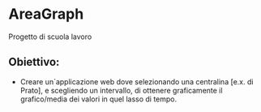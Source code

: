 # AreaGraph
Progetto di scuola lavoro

## Obiettivo:
*	Creare un`applicazione web dove selezionando una centralina [e.x. di Prato], e scegliendo un intervallo, di ottenere graficamente il     grafico/media dei valori in quel lasso di tempo.
